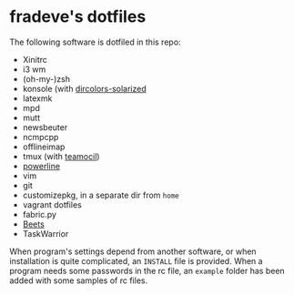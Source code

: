 fradeve's dotfiles
==================

The following software is dotfiled in this repo:

* Xinitrc
* i3 wm
* (oh-my-)zsh
* konsole (with [dircolors-solarized](https://github.com/seebi/dircolors-solarized)
* latexmk
* mpd
* mutt
* newsbeuter
* ncmpcpp
* offlineimap
* tmux (with [teamocil](https://github.com/remiprev/teamocil))
* [powerline](https://github.com/Lokaltog/powerline)
* vim
* git
* customizepkg, in a separate dir from `home`
* vagrant dotfiles
* fabric.py
* [Beets](https://github.com/sampsyo/beets)
* TaskWarrior

When program's settings depend from another software, or when installation is quite complicated, an `INSTALL` file is provided. When a program needs some passwords in the rc file, an `example` folder has been added with some samples of rc files.
